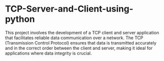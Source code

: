 # TCP-Server-and-Client-using-python
This project involves the development of a TCP client and server application that facilitates reliable data communication over a network. The TCP (Transmission Control Protocol) ensures that data is transmitted accurately and in the correct order between the client and server, making it ideal for applications where data integrity is crucial.
